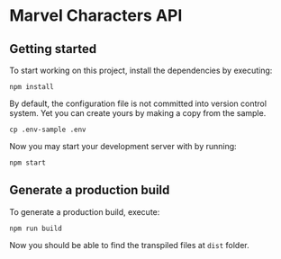 # Marvel Characters API

## Getting started

To start working on this project, install the dependencies by executing:

```shell
npm install
```

By default, the configuration file is not committed into version control system. Yet you can create yours by making a
copy from the sample.

```shell
cp .env-sample .env
```

Now you may start your development server with by running:

```shell
npm start
```

## Generate a production build

To generate a production build, execute:

```shell
npm run build
```

Now you should be able to find the transpiled files at `dist` folder.
